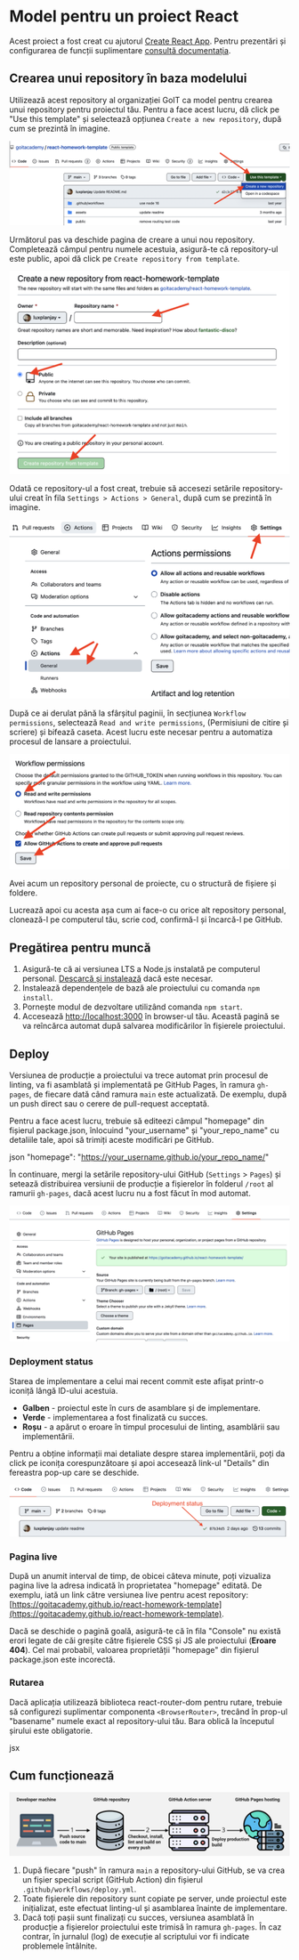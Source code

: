 # Model pentru un proiect React

Acest proiect a fost creat cu ajutorul
[Create React App](https://github.com/facebook/create-react-app). Pentru
prezentări și configurarea de funcții suplimentare
[consultă documentația](https://facebook.github.io/create-react-app/docs/getting-started).

## Crearea unui repository în baza modelului

Utilizează acest repository al organizației GoIT ca model pentru crearea unui
repository pentru proiectul tău. Pentru a face acest lucru, dă click pe "Use
this template" și selectează opțiunea `Create a new repository`, după cum se
prezintă în imagine.

![Creating repo from a template step 1](./assets/template-step-1.png)

Următorul pas va deschide pagina de creare a unui nou repository. Completează
câmpul pentru numele acestuia, asigură-te că repository-ul este public, apoi dă
click pe `Create repository from template`.

![Creating repo from a template step 2](./assets/template-step-2.png)

Odată ce repository-ul a fost creat, trebuie să accesezi setările
repository-ului creat în fila `Settings > Actions > General`, după cum se
prezintă în imagine.

![Settings GitHub Actions permissions step 1](./assets/gh-actions-perm-1.png)

După ce ai derulat până la sfârșitul paginii, în secțiunea
`Workflow permissions`, selectează `Read and write permissions`, (Permisiuni de
citire și scriere) și bifează caseta. Acest lucru este necesar pentru a
automatiza procesul de lansare a proiectului.

![Settings GitHub Actions permissions step 2](./assets/gh-actions-perm-2.png)

Avei acum un repository personal de proiecte, cu o structură de fișiere și
foldere.

Lucrează apoi cu acesta așa cum ai face-o cu orice alt repository personal,
clonează-l pe computerul tău, scrie cod, confirmă-l și încarcă-l pe GitHub.

## Pregătirea pentru muncă

1. Asigură-te că ai versiunea LTS a Node.js instalată pe computerul personal.
   [Descarcă și instalează](https://nodejs.org/en/) dacă este necesar.
2. Instalează dependențele de bază ale proiectului cu comanda `npm install`.
3. Pornește modul de dezvoltare utilizând comanda `npm start`.
4. Accesează [http://localhost:3000](http://localhost:3000) în browser-ul tău.
   Această pagină se va reîncărca automat după salvarea modificărilor în
   fișierele proiectului.

## Deploy

Versiunea de producție a proiectului va trece automat prin procesul de linting,
va fi asamblată și implementată pe GitHub Pages, în ramura `gh-pages`, de
fiecare dată când ramura `main` este actualizată. De exemplu, după un push
direct sau o cerere de pull-request acceptată.

Pentru a face acest lucru, trebuie să editeezi câmpul "homepage" din fișierul
package.json, înlocuind "your_username" și "your_repo_name" cu detaliile tale,
apoi să trimiți aceste modificări pe GitHub.

json "homepage": "https://your_username.github.io/your_repo_name/"

În continuare, mergi la setările repository-ului GitHub (`Settings` > `Pages`)
și setează distribuirea versiunii de producție a fișierelor în folderul `/root`
al ramurii `gh-pages`, dacă acest lucru nu a fost făcut în mod automat.

![GitHub Pages settings](./assets/repo-settings.png)

### Deployment status

Starea de implementare a celui mai recent commit este afișat printr-o iconiță
lângă ID-ului acestuia.

- **Galben** - proiectul este în curs de asamblare și de implementare.
- **Verde** - implementarea a fost finalizată cu succes.
- **Roșu** - a apărut o eroare în timpul procesului de linting, asamblării sau
  implementării.

Pentru a obține informații mai detaliate despre starea implementării, poți da
click pe iconița corespunzătoare și apoi accesează link-ul "Details" din
fereastra pop-up care se deschide.

![Deployment status](./assets/deploy-status.png)

### Pagina live

După un anumit interval de timp, de obicei câteva minute, poți vizualiza pagina
live la adresa indicată în proprietatea "homepage" editată. De exemplu, iată un
link către versiunea live pentru acest repository:
[https://goitacademy.github.io/react-homework-template](https://goitacademy.github.io/react-homework-template).

Dacă se deschide o pagină goală, asigură-te că în fila "Console" nu există erori
legate de căi greșite către fișierele CSS și JS ale proiectului (**Eroare
404**). Cel mai probabil, valoarea proprietății "homepage" din fișierul
package.json este incorectă.

### Rutarea

Dacă aplicația utilizează biblioteca react-router-dom pentru rutare, trebuie să
configurezi suplimentar componenta `<BrowserRouter>`, trecând în prop-ul
"basename" numele exact al repository-ului tău. Bara oblică la începutul șirului
este obligatorie.

jsx <BrowserRouter basename="/your_repo_name"> <App /> </BrowserRouter>

## Cum funcționează

![How it works](./assets/how-it-works.png)

1. După fiecare "push" în ramura `main` a repository-ului GitHub, se va crea un
   fișier special script (GitHub Action) din fișierul
   `.github/workflows/deploy.yml`.
2. Toate fișierele din repository sunt copiate pe server, unde proiectul este
   inițializat, este efectuat linting-ul și asamblarea înainte de implementare.
3. Dacă toți pașii sunt finalizați cu succes, versiunea asamblată în producție a
   fișierelor proiectului este trimisă în ramura `gh-pages`. În caz contrar, în
   jurnalul (log) de execuție al scriptului vor fi indicate problemele
   întâlnite.
